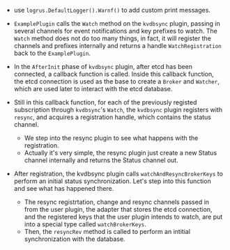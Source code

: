 * use ```logrus.DefaultLogger().Warnf()``` to add custom print messages. 

* ```ExamplePlugin``` calls the ```Watch``` method on the ```kvdbsync``` plugin, passing in several channels for event notifications and key prefixes to watch. The ```Watch``` method does not do too many things, in fact, it will register the channels and prefixes internally and returns a handle ```WatchRegistration``` back to the ```ExamplePlugin```.

* In the ```AfterInit``` phase of ```kvdbsync``` plugin, after etcd has been connected, a callback function is called. Inside this callback function, the etcd connection is used as the base to create a ```Broker``` and ```Watcher```, which are used later to interact with the etcd database. 

* Still in this callback function, for each of the previously registed subscription through ```kvdbsync```'s ```Watch```, the ```kvdbsync``` plugin registers with ```resync```, and acquires a registration handle, which contains the status channel.
    * We step into the resync plugin to see what happens with the registration.
    * Actually it's very simple, the resync plugin just create a new Status channel internally and returns the Status channel out.

* After registration, the kvdbsync plugin calls ```watchAndResyncBrokerKeys``` to perform an initial status synchronization. Let's step into this function and see what has happened there.
    * The resync registrtation, change and resync channels passed in from the user plugin, the adapter that stores the etcd connection, and the registered keys that the user plugin intends to watch, are put into a special type called ```watchBrokerKeys```.
    * Then, the ```resyncRev``` method is called to perform an intitial synchronization with the database.